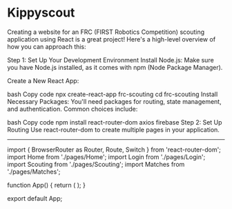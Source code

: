 # Kippyscout
Creating a website for an FRC (FIRST Robotics Competition) scouting application using React is a great project! Here's a high-level overview of how you can approach this:

Step 1: Set Up Your Development Environment
Install Node.js: Make sure you have Node.js installed, as it comes with npm (Node Package Manager).

Create a New React App:

bash
Copy code
npx create-react-app frc-scouting
cd frc-scouting
Install Necessary Packages: You'll need packages for routing, state management, and authentication. Common choices include:

bash
Copy code
npm install react-router-dom axios firebase
Step 2: Set Up Routing
Use react-router-dom to create multiple pages in your application.

--------------------------------------
import { BrowserRouter as Router, Route, Switch } from 'react-router-dom';
import Home from './pages/Home';
import Login from './pages/Login';
import Scouting from './pages/Scouting';
import Matches from './pages/Matches';

function App() {
  return (
    <Router>
      <Switch>
        <Route path="/" exact component={Home} />
        <Route path="/login" component={Login} />
        <Route path="/scouting" component={Scouting} />
        <Route path="/matches" component={Matches} />
      </Switch>
    </Router>
  );
}

export default App;
